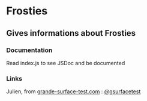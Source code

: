 # Frosties
## Gives informations about Frosties

### Documentation
Read index.js to see JSDoc and be documented

### Links
Julien, from [grande-surface-test.com](https://grande-surface-test.com) : [@gsurfacetest](https://twitter.com/gsurfacetest)